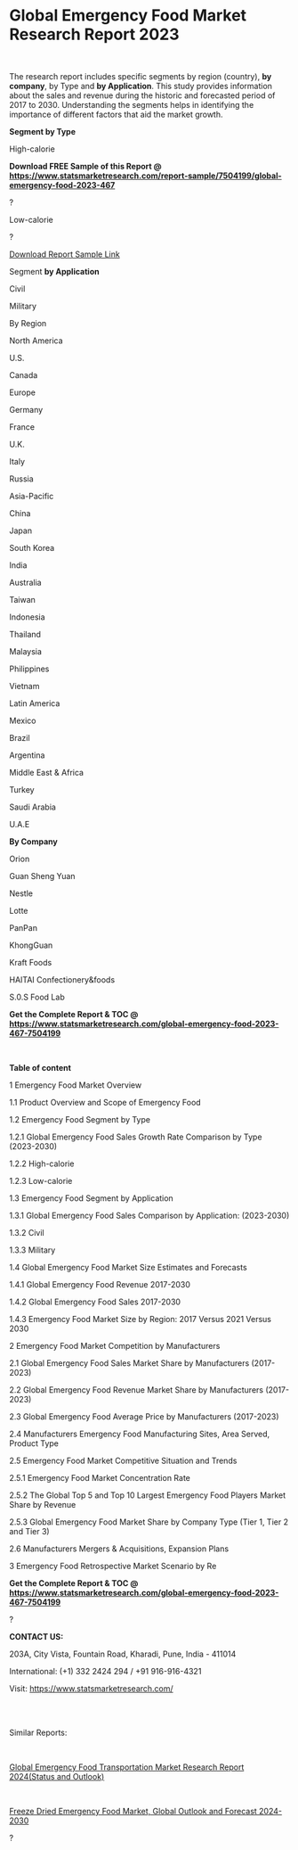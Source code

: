 <h1>Global Emergency Food Market Research Report 2023</h1><br/><p>The research report includes specific segments by region (country), <strong>by company</strong>, by Type and <strong>by Application</strong>. This study provides information about the sales and revenue during the historic and forecasted period of 2017 to 2030. Understanding the segments helps in identifying the importance of different factors that aid the market growth.</p>
 
 
 
 <p><strong>Segment by Type</strong></p>
 
 
 
 <p>High-calorie</p>
 
 
 
 <div><b>Download FREE Sample of this Report @ <a href="https://www.statsmarketresearch.com/download-free-sample/7504199/global-emergency-food-2023-467">https://www.statsmarketresearch.com/report-sample/7504199/global-emergency-food-2023-467</a></b></div>
 
 
 
 <p>? </p>
 
 
 
 <p>Low-calorie</p>
 
 
 
 <p>? </p>
 
 
 
 <p><a href="https://www.statsmarketresearch.com/download-free-sample/7504199/global-emergency-food-2023-467">Download Report Sample Link</a></p>
 
 
 
 <p>Segment <strong>by Application</strong></p>
 
 
 
 <p>Civil</p>
 
 
 
 <p>Military</p>
 
 
 
 <p>By Region</p>
 
 
 
 <p>North America</p>
 
 
 
 <p>U.S.</p>
 
 
 
 <p>Canada</p>
 
 
 
 <p>Europe</p>
 
 
 
 <p>Germany</p>
 
 
 
 <p>France</p>
 
 
 
 <p>U.K.</p>
 
 
 
 <p>Italy</p>
 
 
 
 <p>Russia</p>
 
 
 
 <p>Asia-Pacific</p>
 
 
 
 <p>China</p>
 
 
 
 <p>Japan</p>
 
 
 
 <p>South Korea</p>
 
 
 
 <p>India</p>
 
 
 
 <p>Australia</p>
 
 
 
 <p>Taiwan</p>
 
 
 
 <p>Indonesia</p>
 
 
 
 <p>Thailand</p>
 
 
 
 <p>Malaysia</p>
 
 
 
 <p>Philippines</p>
 
 
 
 <p>Vietnam</p>
 
 
 
 <p>Latin America</p>
 
 
 
 <p>Mexico</p>
 
 
 
 <p>Brazil</p>
 
 
 
 <p>Argentina</p>
 
 
 
 <p>Middle East & Africa</p>
 
 
 
 <p>Turkey</p>
 
 
 
 <p>Saudi Arabia</p>
 
 
 
 <p>U.A.E</p>
 
 
 
 <p><strong>By Company</strong></p>
 
 
 
 <p>Orion</p>
 
 
 
 <p>Guan Sheng Yuan</p>
 
 
 
 <p>Nestle</p>
 
 
 
 <p>Lotte</p>
 
 
 
 <p>PanPan</p>
 
 
 
 <p>KhongGuan</p>
 
 
 
 <p>Kraft Foods</p>
 
 
 
 <p>HAITAI Confectionery&foods</p>
 
 
 
 <p>S.0.S Food Lab</p>
 
 
 
 <div><b>Get the Complete Report & TOC @ <a href="https://www.statsmarketresearch.com/global-emergency-food-2023-467-7504199">https://www.statsmarketresearch.com/global-emergency-food-2023-467-7504199</a></b></div>
 
 
 
 <p><br />
 
 <b>Table of content</b></p>
 
 
 
 <p>1 Emergency Food Market Overview<br />
 
 1.1 Product Overview and Scope of Emergency Food<br />
 
 1.2 Emergency Food Segment by Type<br />
 
 1.2.1 Global Emergency Food Sales Growth Rate Comparison by Type (2023-2030)<br />
 
 1.2.2 High-calorie<br />
 
 1.2.3 Low-calorie<br />
 
 1.3 Emergency Food Segment by Application<br />
 
 1.3.1 Global Emergency Food Sales Comparison by Application: (2023-2030)<br />
 
 1.3.2 Civil<br />
 
 1.3.3 Military<br />
 
 1.4 Global Emergency Food Market Size Estimates and Forecasts<br />
 
 1.4.1 Global Emergency Food Revenue 2017-2030<br />
 
 1.4.2 Global Emergency Food Sales 2017-2030<br />
 
 1.4.3 Emergency Food Market Size by Region: 2017 Versus 2021 Versus 2030<br />
 
 2 Emergency Food Market Competition by Manufacturers<br />
 
 2.1 Global Emergency Food Sales Market Share by Manufacturers (2017-2023)<br />
 
 2.2 Global Emergency Food Revenue Market Share by Manufacturers (2017-2023)<br />
 
 2.3 Global Emergency Food Average Price by Manufacturers (2017-2023)<br />
 
 2.4 Manufacturers Emergency Food Manufacturing Sites, Area Served, Product Type<br />
 
 2.5 Emergency Food Market Competitive Situation and Trends<br />
 
 2.5.1 Emergency Food Market Concentration Rate<br />
 
 2.5.2 The Global Top 5 and Top 10 Largest Emergency Food Players Market Share by Revenue<br />
 
 2.5.3 Global Emergency Food Market Share by Company Type (Tier 1, Tier 2 and Tier 3)<br />
 
 2.6 Manufacturers Mergers & Acquisitions, Expansion Plans<br />
 
 3 Emergency Food Retrospective Market Scenario by Re</p>
 
 
 
 <div><b>Get the Complete Report & TOC @ <a href="https://www.statsmarketresearch.com/global-emergency-food-2023-467-7504199">https://www.statsmarketresearch.com/global-emergency-food-2023-467-7504199</a></b></div>
 
 
 
 <p>? </p>
 
 
 
 <p><b>CONTACT US:</b><br />
 
 203A, City Vista, Fountain Road, Kharadi, Pune, India - 411014<br />
 
 International: (+1) 332 2424 294 / +91 916-916-4321<br />
 
 Visit: <a href="https://www.statsmarketresearch.com/">https://www.statsmarketresearch.com/</a><br />
 
 <br />
 
 <br />
 
 Similar Reports:<br />
 
 <br />
 
 <a href="https://www.statsmarketresearch.com/global-emergency-food-transportation-2024-895-8007490">Global Emergency Food Transportation Market Research Report 2024(Status and Outlook)</a><br />
 
 <br />
 
 <a href="https://www.statsmarketresearch.com/global-freeze-dried-emergency-food-forecast-2024-2030-844-7961679">Freeze Dried Emergency Food Market, Global Outlook and Forecast 2024-2030</a><br />
 
 ? </p>